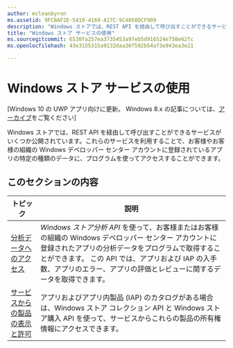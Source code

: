 ```yaml
---
author: mcleanbyron
ms.assetid: 9FCBAF2E-5419-4169-A17C-9C4058DCF909
description: "Windows ストアでは、REST API を経由して呼び出すことができるサービスがいくつか公開されています。これらのサービスを利用することで、お客様やお客様の組織の Windows デベロッパー センター アカウントに登録されているアプリの特定の種類のデータに、プログラムを使ってアクセスすることができます。"
title: "Windows ストア サービスの使用"
ms.sourcegitcommit: 6530fa257ea3735453a97eb5d916524e750e62fc
ms.openlocfilehash: 43e3155315a9132daa36f592b54af3e943ea3e21

---
```


# Windows ストア サービスの使用


\[Windows 10 の UWP アプリ向けに更新。 Windows 8.x の記事については、[アーカイブ](http://go.microsoft.com/fwlink/p/?linkid=619132)をご覧ください\]

Windows ストアでは、REST API を経由して呼び出すことができるサービスがいくつか公開されています。これらのサービスを利用することで、お客様やお客様の組織の Windows デベロッパー センター アカウントに登録されているアプリの特定の種類のデータに、プログラムを使ってアクセスすることができます。

## このセクションの内容


| トピック                                                                                                       | 説明                 |
|-------------------------------------------------------------------------------------------------------------|-----------------------------|
| [分析データへのアクセス](access-analytics-data-using-windows-store-services.md) | <em>Windows ストア分析 API</em> を使って、お客様またはお客様の組織の Windows デベロッパー センター アカウントに登録されたアプリの分析データをプログラムで取得することができます。 この API では、アプリおよび IAP の入手数、アプリのエラー、アプリの評価とレビューに関するデータを取得できます。 |
| [サービスからの製品の表示と許可](view-and-grant-products-from-a-service.md)  | アプリおよびアプリ内製品 (IAP) のカタログがある場合は、Windows ストア コレクション API と Windows ストア購入 API を使って、サービスからこれらの製品の所有権情報にアクセスできます。  |



 

 

 



<!--HONumber=Jun16_HO4-->


